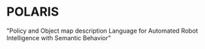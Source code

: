 # POLARIS  
"Policy and Object map description Language for Automated Robot Intelligence with Semantic Behavior"